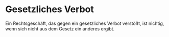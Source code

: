 # Gesetzliches Verbot

Ein Rechtsgeschäft, das gegen ein gesetzliches Verbot verstößt, ist nichtig, wenn sich nicht aus dem Gesetz ein anderes ergibt.